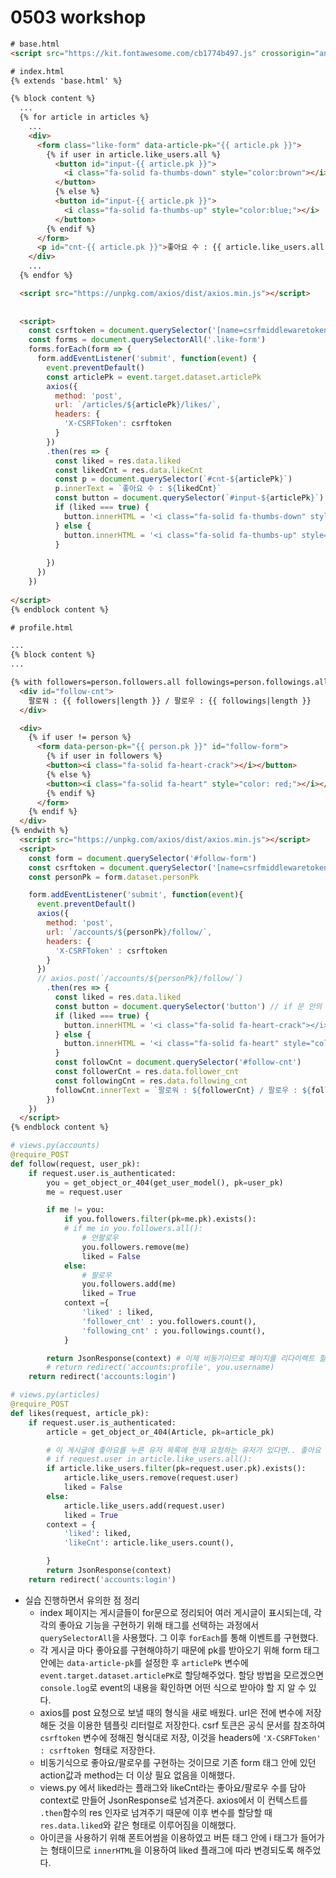 # 0503 workshop

```html
# base.html
<script src="https://kit.fontawesome.com/cb1774b497.js" crossorigin="anonymous"></script>

# index.html
{% extends 'base.html' %}

{% block content %}
  ...
  {% for article in articles %}
    ...
    <div>
      <form class="like-form" data-article-pk="{{ article.pk }}">  
        {% if user in article.like_users.all %}
          <button id="input-{{ article.pk }}">
            <i class="fa-solid fa-thumbs-down" style="color:brown"></i>
          </button>
          {% else %}
          <button id="input-{{ article.pk }}">
            <i class="fa-solid fa-thumbs-up" style="color:blue;"></i>
          </button>
        {% endif %}
      </form>
      <p id="cnt-{{ article.pk }}">좋아요 수 : {{ article.like_users.all.count }}</p>
    </div>
    ...
  {% endfor %}

  <script src="https://unpkg.com/axios/dist/axios.min.js"></script>
  
  
  <script>
    const csrftoken = document.querySelector('[name=csrfmiddlewaretoken]').value;
    const forms = document.querySelectorAll('.like-form')
    forms.forEach(form => {
      form.addEventListener('submit', function(event) {
        event.preventDefault()
        const articlePk = event.target.dataset.articlePk
        axios({
          method: 'post',
          url: `/articles/${articlePk}/likes/`,
          headers: {
            'X-CSRFToken': csrftoken
          }
        })
        .then(res => {
          const liked = res.data.liked
          const likedCnt = res.data.likeCnt
          const p = document.querySelector(`#cnt-${articlePk}`)
          p.innerText = `좋아요 수 : ${likedCnt}`
          const button = document.querySelector(`#input-${articlePk}`)
          if (liked === true) {
            button.innerHTML = '<i class="fa-solid fa-thumbs-down" style="color:brown"></i>'
          } else {
            button.innerHTML = '<i class="fa-solid fa-thumbs-up" style="color:blue;"></i>'
          }
          
        })
      })
    })
    
</script>
{% endblock content %}

# profile.html

...
{% block content %}
...

{% with followers=person.followers.all followings=person.followings.all %}
  <div id="follow-cnt">
    팔로워 : {{ followers|length }} / 팔로우 : {{ followings|length }}
  </div>

  <div>
    {% if user != person %}
      <form data-person-pk="{{ person.pk }}" id="follow-form">
        {% if user in followers %}
        <button><i class="fa-solid fa-heart-crack"></i></button>
        {% else %}
        <button><i class="fa-solid fa-heart" style="color: red;"></i></button>
        {% endif %}
      </form>
    {% endif %}
  </div>
{% endwith %}
  <script src="https://unpkg.com/axios/dist/axios.min.js"></script>
  <script>
    const form = document.querySelector('#follow-form')
    const csrftoken = document.querySelector('[name=csrfmiddlewaretoken]').value;
    const personPk = form.dataset.personPk

    form.addEventListener('submit', function(event){
      event.preventDefault()
      axios({
        method: 'post',
        url: `/accounts/${personPk}/follow/`,
        headers: {
          'X-CSRFToken' : csrftoken
        } 
      })
      // axios.post(`/accounts/${personPk}/follow/`)
        .then(res => {
          const liked = res.data.liked
          const button = document.querySelector('button') // if 문 안의 button 태그이므로 하나만 해도 됨
          if (liked === true) {
            button.innerHTML = '<i class="fa-solid fa-heart-crack"></i>'
          } else {
            button.innerHTML = '<i class="fa-solid fa-heart" style="color: red;"></i>'
          }
          const followCnt = document.querySelector('#follow-cnt')
          const followerCnt = res.data.follower_cnt
          const followingCnt = res.data.following_cnt
          followCnt.innerText = `팔로워 : ${followerCnt} / 팔로우 : ${followingCnt}`
        })
    })
  </script>
{% endblock content %}
```

```python
# views.py(accounts)
@require_POST
def follow(request, user_pk):
    if request.user.is_authenticated:
        you = get_object_or_404(get_user_model(), pk=user_pk)
        me = request.user

        if me != you:
            if you.followers.filter(pk=me.pk).exists():
            # if me in you.followers.all():
                # 언팔로우
                you.followers.remove(me)
                liked = False
            else:
                # 팔로우
                you.followers.add(me)
                liked = True
            context ={
                'liked' : liked,
                'follower_cnt' : you.followers.count(),
                'following_cnt' : you.followings.count(),
            }

        return JsonResponse(context) # 이제 비동기이므로 페이지를 리다이렉트 할 필요없음
        # return redirect('accounts:profile', you.username)
    return redirect('accounts:login')

# views.py(articles)
@require_POST
def likes(request, article_pk):
    if request.user.is_authenticated:
        article = get_object_or_404(Article, pk=article_pk)

        # 이 게시글에 좋아요를 누른 유저 목록에 현재 요청하는 유저가 있다면.. 좋아요 취소
        # if request.user in article.like_users.all(): 
        if article.like_users.filter(pk=request.user.pk).exists():
            article.like_users.remove(request.user)
            liked = False
        else:
            article.like_users.add(request.user)
            liked = True
        context = {
            'liked': liked,
            'likeCnt': article.like_users.count(),

        }
        return JsonResponse(context)
    return redirect('accounts:login')
```

- 실습 진행하면서 유의한 점 정리
  - index 페이지는 게시글들이 for문으로 정리되어 여러 게시글이 표시되는데, 각각의 좋아요 기능을 구현하기 위해 태그를 선택하는 과정에서 `querySelectorAll`을 사용했다. 그 이후 `forEach`를 통해 이벤트를 구현했다.
  - 각 게시글 마다 좋아요를 구현해야하기 때문에 pk를 받아오기 위해 form 태그 안에는 `data-article-pk`를 설정한 후 `articlePk` 변수에 `event.target.dataset.articlePK`로 할당해주었다. 할당 방법을 모르겠으면 `console.log`로 event의 내용을 확인하면 어떤 식으로 받아야 할 지 알 수 있다.
  - axios를 post 요청으로 보낼 때의 형식을 새로 배웠다. url은 전에 변수에 저장해둔 것을 이용한 템플릿 리터럴로 저장한다. csrf 토큰은 공식 문서를 참조하여 `csrftoken` 변수에 정해진 형식대로 저장, 이것을 headers에 `'X-CSRFToken' : csrftoken `형태로 저장한다.
  - 비동기식으로 좋아요/팔로우를 구현하는 것이므로 기존 form 태그 안에 있던 action값과 method는 더 이상 필요 없음을 이해했다.
  - views.py 에서 liked라는 플래그와 likeCnt라는 좋아요/팔로우 수를 담아 context로 만들어 JsonResponse로 넘겨준다. axios에서 이 컨텍스트를 `.then`함수의 res 인자로 넘겨주기 때문에
    이후 변수를 할당할 때 `res.data.liked`와 같은 형태로 이루어짐을 이해했다.
  - 아이콘을 사용하기 위해 폰트어썸을 이용하였고 버튼 태그 안에 i 태그가 들어가는 형태이므로
    `innerHTML`을 이용하여 liked 플래그에 따라 변경되도록 해주었다.


